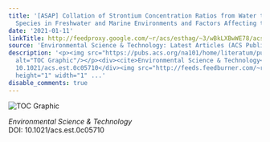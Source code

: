 ```yaml
---
title: '[ASAP] Collation of Strontium Concentration Ratios from Water to Aquatic Biota
  Species in Freshwater and Marine Environments and Factors Affecting the Ratios'
date: '2021-01-11'
linkTitle: http://feedproxy.google.com/~r/acs/esthag/~3/wBkLXBwWE78/acs.est.0c05710
source: 'Environmental Science & Technology: Latest Articles (ACS Publications)'
description: '<p><img src="https://pubs.acs.org/na101/home/literatum/publisher/achs/journals/content/esthag/0/esthag.ahead-of-print/acs.est.0c05710/20210111/images/medium/es0c05710_0007.gif"
  alt="TOC Graphic"/></p><div><cite>Environmental Science & Technology</cite></div><div>DOI:
  10.1021/acs.est.0c05710</div><img src="http://feeds.feedburner.com/~r/acs/esthag/~4/wBkLXBwWE78"
  height="1" width="1" ...'
disable_comments: true
---
```

<p><img src="https://pubs.acs.org/na101/home/literatum/publisher/achs/journals/content/esthag/0/esthag.ahead-of-print/acs.est.0c05710/20210111/images/medium/es0c05710_0007.gif" alt="TOC Graphic"/></p><div><cite>Environmental Science & Technology</cite></div><div>DOI: 10.1021/acs.est.0c05710</div><img src="http://feeds.feedburner.com/~r/acs/esthag/~4/wBkLXBwWE78" height="1" width="1" ...